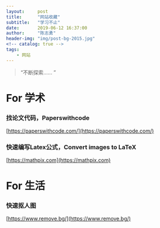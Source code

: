```yaml
---
layout:     post
title:      "网站收藏"
subtitle:   "学习不止"
date:       2019-06-12 16:37:00
author:     "陈志勇"
header-img: "img/post-bg-2015.jpg"
<!-- catalog: true -->
tags:
    - 网站
---
```


> “不断探索...... ”


# For 学术

### 找论文代码，Paperswithcode

[https://paperswithcode.com/](https://paperswithcode.com/)

### 快速编写Latex公式，Convert images to LaTeX

[https://mathpix.com](https://mathpix.com)


# For 生活

### 快速抠人图

[https://www.remove.bg/](https://www.remove.bg/)